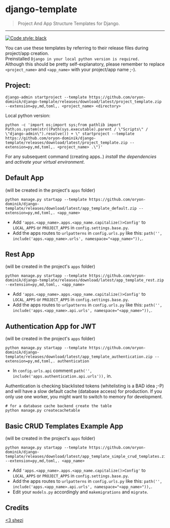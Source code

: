 # django-template

> Project And App Structure Templates for Django.

---

[![Code style: black](https://img.shields.io/badge/code%20style-black-000000.svg)](https://github.com/psf/black)

You can use these templates by referring to their release files during project/app creation.  
Preinstalled `Django in your local python version is required.`  
Although this should be pretty self-explanatory, please remember to replace `<project_name>` and `<app_name>` with your project/app name ;-).


## Project:

    django-admin startproject --template https://github.com/oryon-dominik/django-template/releases/download/latest/project_template.zip --extension=py,md,toml,. <project_name> <directory>

Local python version:

    python -c 'import os;import sys;from pathlib import Path;os.system(str((Path(sys.executable).parent / \"Scripts\" / \"django-admin\").resolve()) + \" startproject --template https://github.com/oryon-dominik/django-template/releases/download/latest/project_template.zip --extension=py,md,toml,. <project_name> .\")'


For any subsequent command (creating apps..) *install the dependencies* and *activate your virtual environment*.


## Default App

(will be created in the project's `apps` folder)

    python manage.py startapp --template https://github.com/oryon-dominik/django-template/releases/download/latest/app_template_default.zip --extension=py,md,toml,. <app_name>


- Add `'apps.<app_name>.apps.<app_name.capitalize()>Config'` to `LOCAL_APPS` or `PROJECT_APPS` in `config.settings.base.py`.  
- Add the apps routes to `urlpatterns` in `config.urls.py` like this: `path('', include('apps.<app_name>.urls', namespace="<app_name>")),`.  


## Rest App

(will be created in the project's `apps` folder)

    python manage.py startapp --template https://github.com/oryon-dominik/django-template/releases/download/latest/app_template_rest.zip --extension=py,md,toml,. <app_name>


- Add `'apps.<app_name>.apps.<app_name.capitalize()>Config'` to `LOCAL_APPS` or `PROJECT_APPS` in `config.settings.base.py`.  
- Add the apps routes to `urlpatterns` in `config.urls.py` like this: `path('', include('apps.<app_name>.api.urls', namespace="<app_name>")),`.  


## Authentication App for JWT

(will be created in the project's `apps` folder)

    python manage.py startapp --template https://github.com/oryon-dominik/django-template/releases/download/latest/app_template_authentication.zip --extension=py,md,toml,. authentication

- In `config.urls.api` comment `path('', include('apps.authentication.api.urls')),` in.

Authentication is checking blacklisted tokens (whitelisting is a BAD idea ;-P) and will have a slow default cache (database access) for production.
If you only use one worker, you might want to switch to memory for development.

    # for a database cache backend create the table
    python manage.py createcachetable


## Basic CRUD Templates Example App

(will be created in the project's `apps` folder)

    python manage.py startapp --template https://github.com/oryon-dominik/django-template/releases/download/latest/app_template_simple_crud_templates.zip --extension=py,md,toml,. <app_name>

- Add `'apps.<app_name>.apps.<app_name.capitalize()>Config'` to `LOCAL_APPS` or `PROJECT_APPS` in `config.settings.base.py`.  
- Add the apps routes to `urlpatterns` in `config.urls.py` like this: `path('', include('apps.<app_name>.api.urls', namespace="<app_name>")),`.  
- Edit your `models.py` accordingly and `makemigrations` and `migrate`.  



## Credits

[<3 shezi](https://github.com/shezi/django-better-project-template)
